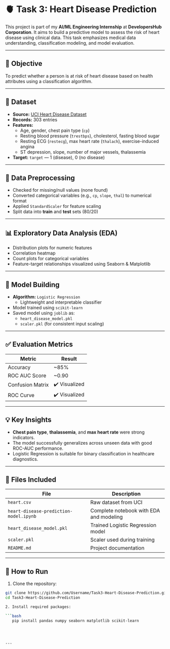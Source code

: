 # 🫀 Task 3: Heart Disease Prediction

This project is part of my **AI/ML Engineering Internship** at **DevelopersHub Corporation**. It aims to build a predictive model to assess the risk of heart disease using clinical data. This task emphasizes medical data understanding, classification modeling, and model evaluation.

---

## 🎯 Objective

To predict whether a person is at risk of heart disease based on health attributes using a classification algorithm.

---

## 📂 Dataset

- **Source:** [UCI Heart Disease Dataset](https://www.kaggle.com/datasets/ronitf/heart-disease-uci)
- **Records:** 303 entries
- **Features:**
  - Age, gender, chest pain type (`cp`)
  - Resting blood pressure (`trestbps`), cholesterol, fasting blood sugar
  - Resting ECG (`restecg`), max heart rate (`thalach`), exercise-induced angina
  - ST depression, slope, number of major vessels, thalassemia
- **Target:** `target` — 1 (disease), 0 (no disease)

---

## 🔧 Data Preprocessing

- Checked for missing/null values (none found)
- Converted categorical variables (e.g., `cp`, `slope`, `thal`) to numerical format
- Applied `StandardScaler` for feature scaling
- Split data into **train** and **test** sets (80/20)

---

## 📊 Exploratory Data Analysis (EDA)

- Distribution plots for numeric features
- Correlation heatmap
- Count plots for categorical variables
- Feature-target relationships visualized using Seaborn & Matplotlib

---

## 🤖 Model Building

- **Algorithm:** `Logistic Regression`
  - Lightweight and interpretable classifier
- Model trained using `scikit-learn`
- Saved model using `joblib` as:  
  - `heart_disease_model.pkl`  
  - `scaler.pkl` (for consistent input scaling)

---

## ✅ Evaluation Metrics

| Metric            | Result         |
|-------------------|----------------|
| Accuracy          | ~85%           |
| ROC AUC Score     | ~0.90          |
| Confusion Matrix  | ✔️ Visualized  |
| ROC Curve         | ✔️ Visualized  |

---

## 💡 Key Insights

- **Chest pain type**, **thalassemia**, and **max heart rate** were strong indicators.
- The model successfully generalizes across unseen data with good ROC-AUC performance.
- Logistic Regression is suitable for binary classification in healthcare diagnostics.

---

## 📁 Files Included

| File                             | Description                                 |
|----------------------------------|---------------------------------------------|
| `heart.csv`                      | Raw dataset from UCI                        |
| `heart-disease-prediction-model.ipynb` | Complete notebook with EDA and modeling     |
| `heart_disease_model.pkl`        | Trained Logistic Regression model           |
| `scaler.pkl`                     | Scaler used during training                 |
| `README.md`                      | Project documentation                       |

---

## 🚀 How to Run

1. Clone the repository:

```bash
git clone https://github.com/Username/Task3-Heart-Disease-Prediction.git
cd Task3-Heart-Disease-Prediction

2. Install required packages:

```bash
   pip install pandas numpy seaborn matplotlib scikit-learn




---

 


